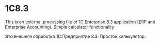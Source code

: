 # 1C8.3
This is an external processing file of 1C:Enterprise 8.3 application (ERP and Enterprise Accounting).
Simple calculator functionality

Это внешняя обработка 1C:Предприятие 8.3.
Простой калькулятор.
